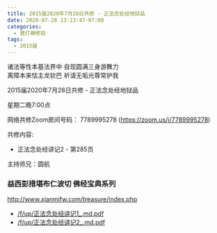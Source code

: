 ```yaml
---
title: 2015届2020年7月28日共修 - 正法念处经地狱品
date: 2020-07-28 13:13:47-07:00
categories:
  - 慧灯禅修班
tags:
  - 2015届
---
```

诸法等性本基法界中 自现圆满三身游舞力  
离障本来怙主龙钦巴 祈请无垢光尊常护我  

2015届2020年7月28日共修 - 正法念处经地狱品 

星期二晚7:00点

网络共修Zoom房间号码： 7789995278 (<https://zoom.us/j/7789995278>)

共修内容: 

* 正法念处经讲记2 - 第285页

主持师兄：圆航

### 益西彭措堪布仁波切 佛经宝典系列
<http://www.xianmifw.com/treasure/index.php>

- [/f/up/正法念处经讲记1_.md.pdf](https://s3.ap-northeast-1.wasabisys.com/hdcx/hdv/f/up/正法念处经讲记1_.md.pdf)
- [/f/up/正法念处经讲记2_.md.pdf](https://s3.ap-northeast-1.wasabisys.com/hdcx/hdv/f/up/正法念处经讲记2_.md.pdf)

